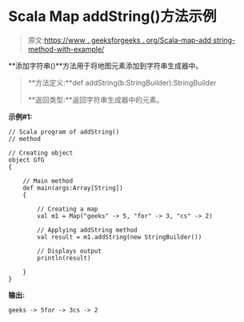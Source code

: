 # Scala Map addString()方法示例

> 原文:[https://www . geeksforgeeks . org/Scala-map-add string-method-with-example/](https://www.geeksforgeeks.org/scala-map-addstring-method-with-example/)

**添加字符串()**方法用于将地图元素添加到字符串生成器中。

> **方法定义:**def addString(b:StringBuilder):StringBuilder
> 
> **返回类型:**返回字符串生成器中的元素。

**示例#1:**

```
// Scala program of addString()
// method

// Creating object
object GfG
{ 

    // Main method
    def main(args:Array[String])
    {

        // Creating a map
        val m1 = Map("geeks" -> 5, "for" -> 3, "cs" -> 2) 

        // Applying addString method
        val result = m1.addString(new StringBuilder()) 

        // Displays output
        println(result)

    }
}
```

**输出:**

```
geeks -> 5for -> 3cs -> 2

```